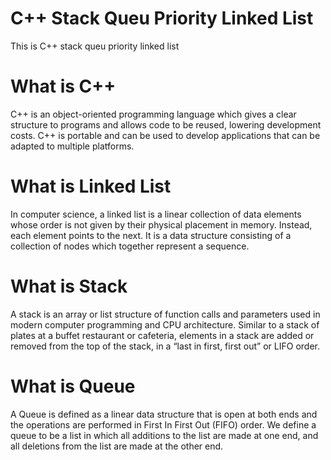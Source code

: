 # C++ Stack Queu Priority Linked List
This is C++ stack queu priority linked list

# What is C++
C++ is an object-oriented programming language which gives a clear structure to programs and allows code to be reused, lowering development costs. C++ is portable and can be used to develop applications that can be adapted to multiple platforms.

# What is Linked List
In computer science, a linked list is a linear collection of data elements whose order is not given by their physical placement in memory. Instead, each element points to the next. It is a data structure consisting of a collection of nodes which together represent a sequence.

# What is Stack
A stack is an array or list structure of function calls and parameters used in modern computer programming and CPU architecture. Similar to a stack of plates at a buffet restaurant or cafeteria, elements in a stack are added or removed from the top of the stack, in a “last in first, first out” or LIFO order.

# What is Queue
A Queue is defined as a linear data structure that is open at both ends and the operations are performed in First In First Out (FIFO) order. We define a queue to be a list in which all additions to the list are made at one end, and all deletions from the list are made at the other end.


